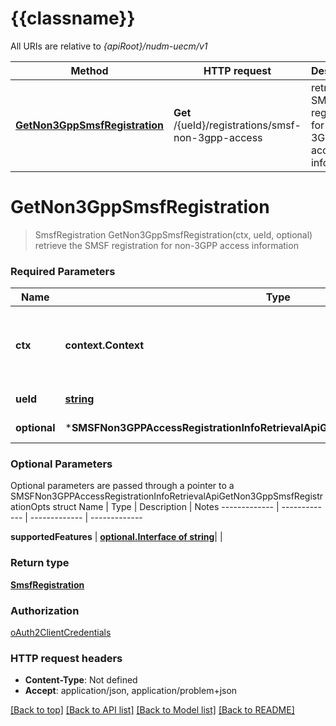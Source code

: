 # {{classname}}

All URIs are relative to *{apiRoot}/nudm-uecm/v1*

Method | HTTP request | Description
------------- | ------------- | -------------
[**GetNon3GppSmsfRegistration**](SMSFNon3GPPAccessRegistrationInfoRetrievalApi.md#GetNon3GppSmsfRegistration) | **Get** /{ueId}/registrations/smsf-non-3gpp-access | retrieve the SMSF registration for non-3GPP access information

# **GetNon3GppSmsfRegistration**
> SmsfRegistration GetNon3GppSmsfRegistration(ctx, ueId, optional)
retrieve the SMSF registration for non-3GPP access information

### Required Parameters

Name | Type | Description  | Notes
------------- | ------------- | ------------- | -------------
 **ctx** | **context.Context** | context for authentication, logging, cancellation, deadlines, tracing, etc.
  **ueId** | [**string**](.md)| Identifier of the UE | 
 **optional** | ***SMSFNon3GPPAccessRegistrationInfoRetrievalApiGetNon3GppSmsfRegistrationOpts** | optional parameters | nil if no parameters

### Optional Parameters
Optional parameters are passed through a pointer to a SMSFNon3GPPAccessRegistrationInfoRetrievalApiGetNon3GppSmsfRegistrationOpts struct
Name | Type | Description  | Notes
------------- | ------------- | ------------- | -------------

 **supportedFeatures** | [**optional.Interface of string**](.md)|  | 

### Return type

[**SmsfRegistration**](SmsfRegistration.md)

### Authorization

[oAuth2ClientCredentials](../README.md#oAuth2ClientCredentials)

### HTTP request headers

 - **Content-Type**: Not defined
 - **Accept**: application/json, application/problem+json

[[Back to top]](#) [[Back to API list]](../README.md#documentation-for-api-endpoints) [[Back to Model list]](../README.md#documentation-for-models) [[Back to README]](../README.md)

